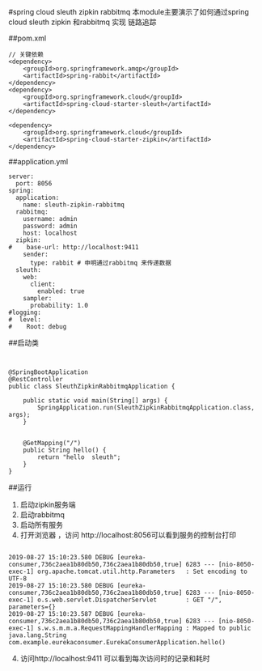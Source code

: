 
#spring cloud sleuth zipkin rabbitmq
本module主要演示了如何通过spring cloud sleuth zipkin 和rabbitmq 实现 链路追踪


##pom.xml

``` 
// 关键依赖
<dependency>
    <groupId>org.springframework.amqp</groupId>
    <artifactId>spring-rabbit</artifactId>
</dependency>
<dependency>
	<groupId>org.springframework.cloud</groupId>
	<artifactId>spring-cloud-starter-sleuth</artifactId>
</dependency>

<dependency>
	<groupId>org.springframework.cloud</groupId>
	<artifactId>spring-cloud-starter-zipkin</artifactId>
</dependency>
```

##application.yml
```
server:
  port: 8056
spring:
  application:
    name: sleuth-zipkin-rabbitmq
  rabbitmq:
    username: admin
    password: admin
    host: localhost
  zipkin:
#    base-url: http://localhost:9411
    sender:
      type: rabbit # 申明通过rabbitmq 来传递数据
  sleuth:
    web:
      client:
        enabled: true
    sampler:
      probability: 1.0
#logging:
#  level:
#    Root: debug
```
##启动类


```


@SpringBootApplication
@RestController
public class SleuthZipkinRabbitmqApplication {

	public static void main(String[] args) {
		SpringApplication.run(SleuthZipkinRabbitmqApplication.class, args);
	}


    @GetMapping("/")
    public String hello() {
        return "hello  sleuth";
    }
}
```


##运行
1.  启动zipkin服务端
2.  启动rabbitmq 
3.  启动所有服务
4.  打开浏览器 ，访问 http://localhost:8056可以看到服务的控制台打印

```

2019-08-27 15:10:23.580 DEBUG [eureka-consumer,736c2aea1b80db50,736c2aea1b80db50,true] 6283 --- [nio-8050-exec-1] org.apache.tomcat.util.http.Parameters   : Set encoding to UTF-8
2019-08-27 15:10:23.580 DEBUG [eureka-consumer,736c2aea1b80db50,736c2aea1b80db50,true] 6283 --- [nio-8050-exec-1] o.s.web.servlet.DispatcherServlet        : GET "/", parameters={}
2019-08-27 15:10:23.587 DEBUG [eureka-consumer,736c2aea1b80db50,736c2aea1b80db50,true] 6283 --- [nio-8050-exec-1] s.w.s.m.m.a.RequestMappingHandlerMapping : Mapped to public java.lang.String com.example.eurekaconsumer.EurekaConsumerApplication.hello()

```
4.  访问http://localhost:9411 可以看到每次访问时的记录和耗时